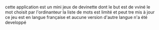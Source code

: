 cette application est un mini jeux de devinette
dont le but est de vviné le mot choisit par l'ordinanteur la liste de mots est limité et peut tre mis à jour 
ce jeu est en langue française et aucune version d'autre langue n'a été developpé 
